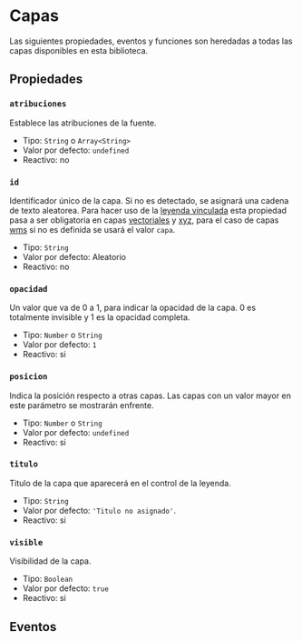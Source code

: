 # Capas

Las siguientes propiedades, eventos y funciones son heredadas a todas las capas
disponibles en esta biblioteca.

## Propiedades

### `atribuciones`

Establece las atribuciones de la fuente.

- Tipo: `String` o `Array<String>`
- Valor por defecto: `undefined`
- Reactivo: no

### `id`

Identificador único de la capa. Si no es detectado, se asignará una cadena de
texto aleatorea. Para hacer uso de la [leyenda vinculada](/mapas/leyenda.html)
esta propiedad pasa a ser obligatoria en capas
[vectoriales](/mapas/capa-vectorial.html) y [xyz](/mapas/capa-xyz.html), para el
caso de capas [wms](/mapas/capa-wms.html) si no es definida se usará el valor
`capa`.

- Tipo: `String`
- Valor por defecto: Aleatorio
- Reactivo: no

### `opacidad`

Un valor que va de 0 a 1, para indicar la opacidad de la capa. 0 es totalmente
invisible y 1 es la opacidad completa.

- Tipo: `Number` o `String`
- Valor por defecto: `1`
- Reactivo: si

### `posicion`

Indica la posición respecto a otras capas. Las capas con un valor mayor en este
parámetro se mostrarán enfrente.

- Tipo: `Number` o `String`
- Valor por defecto: `undefined`
- Reactivo: si

### `titulo`

Titulo de la capa que aparecerá en el control de la leyenda.

- Tipo: `String`
- Valor por defecto: `'Titulo no asignado'`.
- Reactivo: si

### `visible`

Visibilidad de la capa.

- Tipo: `Boolean`
- Valor por defecto: `true`
- Reactivo: si

## Eventos

<!-- ## Funciones -->
